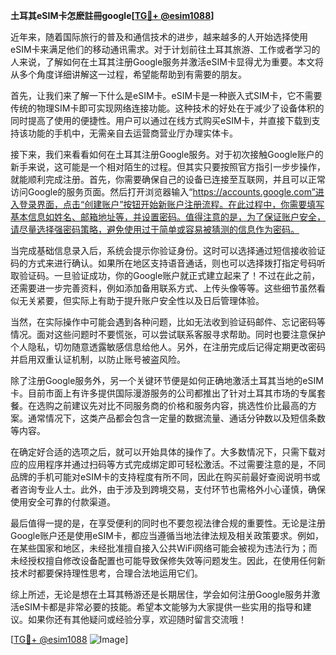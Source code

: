 **土耳其eSIM卡怎麽註冊google[[TG💪+ @esim1088](https://t.me/s/esim1088)]**

近年来，随着国际旅行的普及和通信技术的进步，越来越多的人开始选择使用eSIM卡来满足他们的移动通讯需求。对于计划前往土耳其旅游、工作或者学习的人来说，了解如何在土耳其注册Google服务并激活eSIM卡显得尤为重要。本文将从多个角度详细讲解这一过程，希望能帮助到有需要的朋友。

首先，让我们来了解一下什么是eSIM卡。eSIM卡是一种嵌入式SIM卡，它不需要传统的物理SIM卡即可实现网络连接功能。这种技术的好处在于减少了设备体积的同时提高了使用的便捷性。用户可以通过在线方式购买eSIM卡，并直接下载到支持该功能的手机中，无需亲自去运营商营业厅办理实体卡。

接下来，我们来看看如何在土耳其注册Google服务。对于初次接触Google账户的新手来说，这可能是一个相对陌生的过程。但其实只要按照官方指引一步步操作，就能顺利完成注册。首先，你需要确保自己的设备已连接至互联网，并且可以正常访问Google的服务页面。然后打开浏览器输入“https://accounts.google.com”进入登录界面，点击“创建账户”按钮开始新账户注册流程。在此过程中，你需要填写基本信息如姓名、邮箱地址等，并设置密码。值得注意的是，为了保证账户安全，请尽量选择强密码策略，避免使用过于简单或容易被猜测的信息作为密码。

当完成基础信息录入后，系统会提示你验证身份。这时可以选择通过短信接收验证码的方式来进行确认。如果所在地区支持语音通话，则也可以选择拨打指定号码听取验证码。一旦验证成功，你的Google账户就正式建立起来了！不过在此之前，还需要进一步完善资料，例如添加备用联系方式、上传头像等等。这些细节虽然看似无关紧要，但实际上有助于提升账户安全性以及日后管理体验。

当然，在实际操作中可能会遇到各种问题，比如无法收到验证码邮件、忘记密码等情况。面对这些问题时不要慌张，可以尝试联系客服寻求帮助。同时也要注意保护个人隐私，切勿随意透露敏感信息给他人。另外，在注册完成后记得定期更改密码并启用双重认证机制，以防止账号被盗风险。

除了注册Google服务外，另一个关键环节便是如何正确地激活土耳其当地的eSIM卡。目前市面上有许多提供国际漫游服务的公司都推出了针对土耳其市场的专属套餐。在选购之前建议先对比不同服务商的价格和服务内容，挑选性价比最高的方案。通常情况下，这类产品都会包含一定量的数据流量、通话分钟数以及短信条数等内容。

在确定好合适的选项之后，就可以开始具体的操作了。大多数情况下，只需下载对应的应用程序并通过扫码等方式完成绑定即可轻松激活。不过需要注意的是，不同品牌的手机可能对eSIM卡的支持程度有所不同，因此在购买前最好查阅说明书或者咨询专业人士。此外，由于涉及到跨境交易，支付环节也需格外小心谨慎，确保使用安全可靠的付款渠道。

最后值得一提的是，在享受便利的同时也不要忽视法律合规的重要性。无论是注册Google账户还是使用eSIM卡，都应当遵循当地法律法规及相关政策要求。例如，在某些国家和地区，未经批准擅自接入公共WiFi网络可能会被视为违法行为；而未经授权擅自修改设备配置也可能导致保修失效等问题发生。因此，在使用任何新技术时都要保持理性思考，合理合法地运用它们。

综上所述，无论是想在土耳其畅游还是长期居住，学会如何注册Google服务并激活eSIM卡都是非常必要的技能。希望本文能够为大家提供一些实用的指导和建议。如果你还有其他疑问或经验分享，欢迎随时留言交流哦！

[[TG💪+ @esim1088](https://t.me/s/esim1088) ![Image](https://i.postimg.cc/4NQfJmqS/Snipaste-2025-05-13-00-14-12.png)]